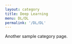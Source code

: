 ```yaml
---
layout: category
title: Deep Learning
menu: DL/DL
permalink: '/DL/DL'
---
```


Another sample category page.
